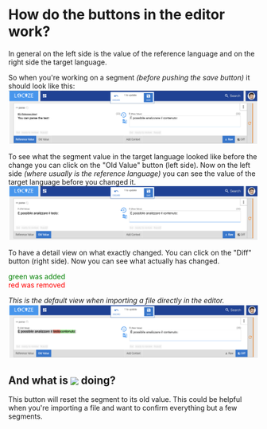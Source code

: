# How do the buttons in the editor work?

In general on the left side is the value of the reference language and on the right side the target language.

So when you're working on a segment *(before pushing the save button)* it should look like this:
![](editor_buttons_1.png)


To see what the segment value in the target language looked like before the change you can click on the "Old Value" button (left side). Now on the left side *(where usually is the reference language)* you can see the value of the target language before you changed it.
![](editor_buttons_2.png)


To have a detail view on what exactly changed. You can click on the "Diff" button (right side).
Now you can see what actually has changed.

<span style="color: green;">green was added</span><br />
<span style="color: red;">red was removed</span>

*This is the default view when importing a file directly in the editor.*
![](editor_buttons_3.png)


<h2>And what is <img src="https://icongr.am/material/backup-restore.svg?color=2196f3" style="vertical-align: middle;"/> doing?</h2>

This button will reset the segment to its old value.
This could be helpful when you're importing a file and want to confirm everything but a few segments.
